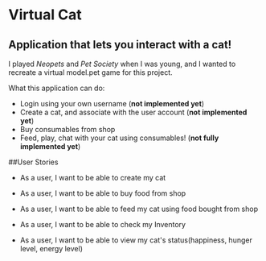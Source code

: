# Virtual Cat

## Application that lets you interact with a cat!

I played *Neopets* and *Pet Society* when I was young, and I wanted to recreate a virtual model.pet game for this project.

What this application can do:
- Login using your own username (**not implemented yet**)
- Create a cat, and associate with the user account (**not implemented yet**)
- Buy consumables from shop
- Feed, play, chat with your cat using consumables! (**not fully implemented yet**)


##User Stories
- As a user, I want to be able to create my cat

- As a user, I want to be able to buy food from shop

- As a user, I want to be able to feed my cat using food bought from shop

- As a user, I want to be able to check my Inventory

- As a user, I want to be able to view my cat's status(happiness, hunger level, energy level)



